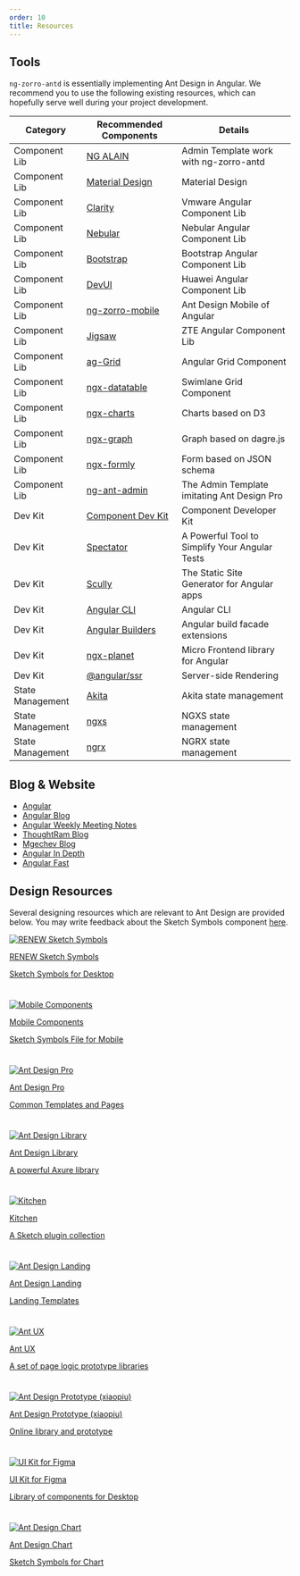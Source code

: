 ```yaml
---
order: 10
title: Resources
---
```


## Tools

`ng-zorro-antd` is essentially implementing Ant Design in Angular. We recommend you to use the following existing
resources, which can hopefully serve well during your project development.

 Category         | Recommended Components                                           | Details
------------------|------------------------------------------------------------------|------------------------------------------------
 Component Lib    | [NG ALAIN](https://ng-alain.com/)                                | Admin Template work with ng-zorro-antd
 Component Lib    | [Material Design](https://material.angular.io)                   | Material Design
 Component Lib    | [Clarity](https://github.com/vmware/clarity)                     | Vmware Angular Component Lib
 Component Lib    | [Nebular](https://github.com/akveo/nebular/)                     | Nebular Angular Component Lib
 Component Lib    | [Bootstrap](https://github.com/ng-bootstrap/ng-bootstrap)        | Bootstrap Angular Component Lib
 Component Lib    | [DevUI](https://github.com/DevCloudFE/ng-devui)                  | Huawei Angular Component Lib
 Component Lib    | [ng-zorro-mobile](https://ng.mobile.ant.design/)                 | Ant Design Mobile of Angular
 Component Lib    | [Jigsaw](https://github.com/rdkmaster/jigsaw)                    | ZTE Angular Component Lib
 Component Lib    | [ag-Grid](https://www.ag-grid.com/angular-grid/)                 | Angular Grid Component
 Component Lib    | [ngx-datatable](https://github.com/swimlane/ngx-datatable)       | Swimlane Grid Component
 Component Lib    | [ngx-charts](https://swimlane.github.io/ngx-charts/)             | Charts based on D3
 Component Lib    | [ngx-graph](https://swimlane.github.io/ngx-graph/)               | Graph based on dagre.js
 Component Lib    | [ngx-formly](https://github.com/ngx-formly/ngx-formly)           | Form based on JSON schema
 Component Lib    | [ng-ant-admin](https://github.com/huajian123/ng-ant-admin)       | The Admin Template imitating Ant Design Pro
 Dev Kit          | [Component Dev Kit](https://material.angular.io/cdk/categories)  | Component Developer Kit
 Dev Kit          | [Spectator](https://github.com/ngneat/spectator)                 | A Powerful Tool to Simplify Your Angular Tests
 Dev Kit          | [Scully](https://github.com/scullyio/scully)                     | The Static Site Generator for Angular apps
 Dev Kit          | [Angular CLI](https://angular.dev/tools/cli)                     | Angular CLI
 Dev Kit          | [Angular Builders](https://github.com/just-jeb/angular-builders) | Angular build facade extensions
 Dev Kit          | [ngx-planet](https://github.com/worktile/ngx-planet)             | Micro Frontend library for Angular
 Dev Kit          | [@angular/ssr](https://angular.dev/guide/ssr/)                   | Server-side Rendering
 State Management | [Akita](https://datorama.github.io/akita/)                       | Akita state management
 State Management | [ngxs](https://ngxs.io/)                                         | NGXS state management
 State Management | [ngrx](https://ngrx.io/)                                         | NGRX state management

## Blog & Website

- [Angular](https://angular.dev/)
- [Angular Blog](https://blog.angular.dev/)
- [Angular Weekly Meeting Notes](https://g.co/ng/weekly-notes)
- [ThoughtRam Blog](https://blog.thoughtram.io/)
- [Mgechev Blog](https://blog.mgechev.com/)
- [Angular In Depth](https://indepth.dev/)
- [Angular Fast](https://web.dev/angular/#fast)

## Design Resources

Several designing resources which are relevant to Ant Design are provided below. You may write feedback about the Sketch Symbols component [here](https://www.yuque.com/kitchen/topics/216).

<div class="ant-row resource-cards" style="margin:-12px -12px 0 -12px"><div class="ant-col ant-col-xs-24 ant-col-sm-12 ant-col-md-8 ant-col-lg-8 gutter-row" style="padding:12px"><a class="resource-card" target="_blank" rel="noopener" href="https://github.com/ant-design/ant-design/releases/download/resource/Ant.Design.Components.4.0.zip"><img class="resource-card-image" src="https://gw.alipayobjects.com/zos/basement_prod/048ee28f-2c80-4d15-9aa3-4f5ddac50465.svg" alt="RENEW Sketch Symbols"><p class="resource-card-title">RENEW Sketch Symbols</p><p class="resource-card-description">Sketch Symbols for Desktop</p></a></div><div class="ant-col ant-col-xs-24 ant-col-sm-12 ant-col-md-8 ant-col-lg-8 gutter-row" style="padding:12px"><a class="resource-card" target="_blank" rel="noopener" href="http://p.tb.cn/rmsportal_3436_AntDesignMobile_20Template_20V1.0.sketch"><img class="resource-card-image" src="https://gw.alipayobjects.com/zos/basement_prod/c0c3852c-d245-4330-886b-cb02ef49eb6d.svg" alt="Mobile Components"><p class="resource-card-title">Mobile Components</p><p class="resource-card-description">Sketch Symbols File for Mobile</p></a></div><div class="ant-col ant-col-xs-24 ant-col-sm-12 ant-col-md-8 ant-col-lg-8 gutter-row" style="padding:12px"><a class="resource-card" target="_blank" rel="noopener" href="https://github.com/ant-design/ant-design/releases/download/resource/Ant.Design.Pro.3.0.sketch"><img class="resource-card-image" src="https://gw.alipayobjects.com/zos/basement_prod/5edc7f4d-3302-4710-963b-7b6c77ea8d06.svg" alt="Ant Design Pro"><p class="resource-card-title">Ant Design Pro</p><p class="resource-card-description">Common Templates and Pages</p></a></div><div class="ant-col ant-col-xs-24 ant-col-sm-12 ant-col-md-8 ant-col-lg-8 gutter-row" style="padding:12px"><a class="resource-card" target="_blank" rel="noopener" href="http://library.ant.design"><img class="resource-card-image" src="https://gw.alipayobjects.com/zos/basement_prod/90740380-bbb7-4329-95e5-64533934c6cf.svg" alt="Ant Design Library"><p class="resource-card-title">Ant Design Library</p><p class="resource-card-description">A powerful Axure library</p></a></div><div class="ant-col ant-col-xs-24 ant-col-sm-12 ant-col-md-8 ant-col-lg-8 gutter-row" style="padding:12px"><a class="resource-card" target="_blank" rel="noopener" href="http://kitchen.alipay.com"><img class="resource-card-image" src="https://gw.alipayobjects.com/zos/basement_prod/d475d063-2754-4442-b9db-5d164e06acc9.svg" alt="Kitchen"><p class="resource-card-title">Kitchen</p><p class="resource-card-description">A Sketch plugin collection</p></a></div><div class="ant-col ant-col-xs-24 ant-col-sm-12 ant-col-md-8 ant-col-lg-8 gutter-row" style="padding:12px"><a class="resource-card" target="_blank" rel="noopener" href="https://landing.ant.design/docs/download-cn"><img class="resource-card-image" src="https://gw.alipayobjects.com/zos/basement_prod/b443f4be-5116-49b7-873f-a7c8502b8f0e.svg" alt="Ant Design Landing"><p class="resource-card-title">Ant Design Landing</p><p class="resource-card-description">Landing Templates</p></a></div><div class="ant-col ant-col-xs-24 ant-col-sm-12 ant-col-md-8 ant-col-lg-8 gutter-row" style="padding:12px"><a class="resource-card" target="_blank" rel="noopener" href="http://ux.ant.design"><img class="resource-card-image" src="https://gw.alipayobjects.com/zos/basement_prod/51682163-e01a-46fe-810c-ac0062379717.svg" alt="Ant UX"><p class="resource-card-title">Ant UX</p><p class="resource-card-description">A set of page logic prototype libraries</p></a></div><div class="ant-col ant-col-xs-24 ant-col-sm-12 ant-col-md-8 ant-col-lg-8 gutter-row" style="padding:12px"><a class="resource-card" target="_blank" rel="noopener" href="https://www.xiaopiu.com/topic/ant-design"><img class="resource-card-image" src="https://gw.alipayobjects.com/zos/basement_prod/77e6a9ae-24a9-4be6-be42-f7fa8ee0eecf.svg" alt="Ant Design Prototype (xiaopiu)"><p class="resource-card-title">Ant Design Prototype (xiaopiu)</p><p class="resource-card-description">Online library and prototype</p></a></div><div class="ant-col ant-col-xs-24 ant-col-sm-12 ant-col-md-8 ant-col-lg-8 gutter-row" style="padding:12px"><a class="resource-card" target="_blank" rel="noopener" href="https://www.antforfigma.com"><img class="resource-card-image" src="https://gw.alipayobjects.com/zos/basement_prod/7b9ed3f2-6f05-4ddb-bac3-d55feb71e0ac.svg" alt="UI Kit for Figma"><p class="resource-card-title">UI Kit for Figma</p><p class="resource-card-description">Library of components for Desktop</p></a></div><div class="ant-col ant-col-xs-24 ant-col-sm-12 ant-col-md-8 ant-col-lg-8 gutter-row" style="padding:12px"><a class="resource-card" target="_blank" rel="noopener" href="https://gw.alipayobjects.com/os/basement_prod/862ee74f-4ac5-482c-b1ae-3165684cedbe.sketch"><img class="resource-card-image" src="https://gw.alipayobjects.com/zos/basement_prod/a9dc586a-fe0a-4c7d-ab4f-f5ed779b963d.svg" alt="Ant Design Chart"><p class="resource-card-title">Ant Design Chart</p><p class="resource-card-description">Sketch Symbols for Chart</p></a></div></div>